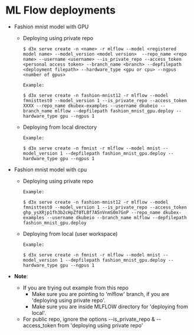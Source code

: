 # ML Flow deployments


- Fashion mnist model with GPU
  
    - Deploying using private repo
        ```
        $ d3x serve create -n <name> -r mlflow --model <registered model name> --model_version <model version>  --repo_name <repo name> --username <username> --is_private_repo --access_token <personal access token> --branch_name <branch> --depfilepath <deployment filepath> --hardware_type <gpu or cpu> --ngpus <number of gpus>
        ```
        ```
        Example:
        
        $ d3x serve create -n fashion-mnist12 -r mlflow --model fmnisttest0 --model_version 1 --is_private_repo --access_token XXXX --repo_name dkubex-examples --username dkubeio --branch_name mlflow --depfilepath fashion_mnist_gpu.deploy --hardware_type gpu --ngpus 1
        ```

    - Deploying from local directory
        ```
        Example:

        $ d3x serve create -n fmnist -r mlflow --model mnist --model_version 1 --depfilepath fashion_mnist_gpu.deploy --hardware_type gpu --ngpus 1
        ```
        

- Fashion mnist model with cpu
  
    - Deploying using private repo
        ```
        Example:

        $ d3x serve create -n fashion-mnist12 -r mlflow --model fmnisttest0 --model_version 1 --is_private_repo --access_token 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 --repo_name dkubex-examples --username dkubeio --branch_name mlflow --depfilepath fashion_mnist_gpu.deploy
        ```

    - Deploying from local (user workspace)
        ```
        Example:
        
        $ d3x serve create -n fmnist -r mlflow --model mnist --model_version 1 --depfilepath fashion_mnist_gpu.deploy --hardware_type gpu --ngpus 1
        ```

- **Note**:
    - If you are trying out example from this repo
      - Make sure you are pointing to 'mlflow' branch, if you are 'deploying using private repo'.
      - Make sure you are inside MLFLOW directory for 'deploying from local'.
    - For public repo, ignore the options --is_private_repo & --access_token from 'deploying using private repo'